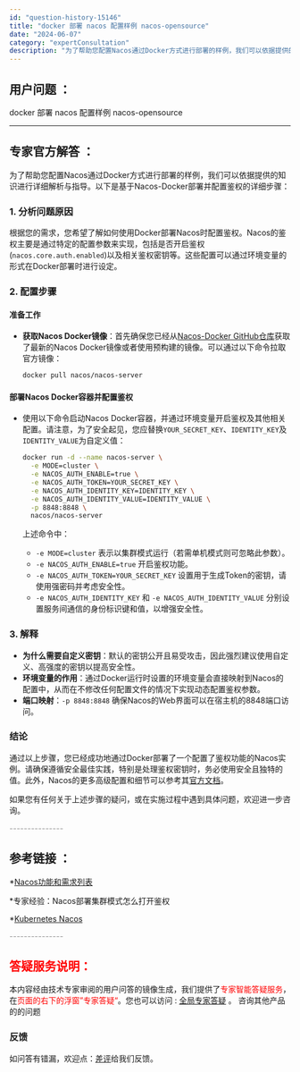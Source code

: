 ```yaml
---
id: "question-history-15146"
title: "docker 部署 nacos 配置样例 nacos-opensource"
date: "2024-06-07"
category: "expertConsultation"
description: "为了帮助您配置Nacos通过Docker方式进行部署的样例，我们可以依据提供的知识进行详细解析与指导。以下是基于Nacos-Docker部署并配置鉴权的详细步骤：### 1. 分析问题原因根据您的需求，您希望了解如何使用Docker部署Nacos时配置鉴权。Nacos的鉴权主要是通过特定的配置参数来"
---
```


## 用户问题 ： 
 docker 部署 nacos 配置样例 nacos-opensource 

---------------
## 专家官方解答 ：

为了帮助您配置Nacos通过Docker方式进行部署的样例，我们可以依据提供的知识进行详细解析与指导。以下是基于Nacos-Docker部署并配置鉴权的详细步骤：

### 1. 分析问题原因
根据您的需求，您希望了解如何使用Docker部署Nacos时配置鉴权。Nacos的鉴权主要是通过特定的配置参数来实现，包括是否开启鉴权(`nacos.core.auth.enabled`)以及相关鉴权密钥等。这些配置可以通过环境变量的形式在Docker部署时进行设定。

### 2. 配置步骤
#### 准备工作
- **获取Nacos Docker镜像**：首先确保您已经从[Nacos-Docker GitHub仓库](https://github.com/nacos-group/nacos-docker)获取了最新的Nacos Docker镜像或者使用预构建的镜像。可以通过以下命令拉取官方镜像：
  ```bash
  docker pull nacos/nacos-server
  ```

#### 部署Nacos Docker容器并配置鉴权
- 使用以下命令启动Nacos Docker容器，并通过环境变量开启鉴权及其他相关配置。请注意，为了安全起见，您应替换`YOUR_SECRET_KEY`、`IDENTITY_KEY`及`IDENTITY_VALUE`为自定义值：
  ```bash
  docker run -d --name nacos-server \
    -e MODE=cluster \
    -e NACOS_AUTH_ENABLE=true \
    -e NACOS_AUTH_TOKEN=YOUR_SECRET_KEY \
    -e NACOS_AUTH_IDENTITY_KEY=IDENTITY_KEY \
    -e NACOS_AUTH_IDENTITY_VALUE=IDENTITY_VALUE \
    -p 8848:8848 \
    nacos/nacos-server
  ```
  
  上述命令中：
  - `-e MODE=cluster` 表示以集群模式运行（若需单机模式则可忽略此参数）。
  - `-e NACOS_AUTH_ENABLE=true` 开启鉴权功能。
  - `-e NACOS_AUTH_TOKEN=YOUR_SECRET_KEY` 设置用于生成Token的密钥，请使用强密码并考虑安全性。
  - `-e NACOS_AUTH_IDENTITY_KEY` 和 `-e NACOS_AUTH_IDENTITY_VALUE` 分别设置服务间通信的身份标识键和值，以增强安全性。

### 3. 解释
- **为什么需要自定义密钥**：默认的密钥公开且易受攻击，因此强烈建议使用自定义、高强度的密钥以提高安全性。
- **环境变量的作用**：通过Docker运行时设置的环境变量会直接映射到Nacos的配置中，从而在不修改任何配置文件的情况下实现动态配置鉴权参数。
- **端口映射**：`-p 8848:8848` 确保Nacos的Web界面可以在宿主机的8848端口访问。

### 结论
通过以上步骤，您已经成功地通过Docker部署了一个配置了鉴权功能的Nacos实例。请确保遵循安全最佳实践，特别是处理鉴权密钥时，务必使用安全且独特的值。此外，Nacos的更多高级配置和细节可以参考其[官方文档](https://nacos.io/docs/latest/guide/user/auth/)。

如果您有任何关于上述步骤的疑问，或在实施过程中遇到具体问题，欢迎进一步咨询。


<font color="#949494">---------------</font> 


## 参考链接 ：

*[Nacos功能和需求列表](https://nacos.io/docs/latest/archive/feature-list)
 
 *专家经验：Nacos部署集群模式怎么打开鉴权 
 
 *[Kubernetes Nacos](https://nacos.io/docs/latest/quickstart/quick-start-kubernetes)


 <font color="#949494">---------------</font> 
 


## <font color="#FF0000">答疑服务说明：</font> 

本内容经由技术专家审阅的用户问答的镜像生成，我们提供了<font color="#FF0000">专家智能答疑服务</font>，在<font color="#FF0000">页面的右下的浮窗”专家答疑“</font>。您也可以访问 : [全局专家答疑](https://opensource.alibaba.com/chatBot) 。 咨询其他产品的的问题

### 反馈
如问答有错漏，欢迎点：[差评](https://ai.nacos.io/user/feedbackByEnhancerGradePOJOID?enhancerGradePOJOId=15156)给我们反馈。
